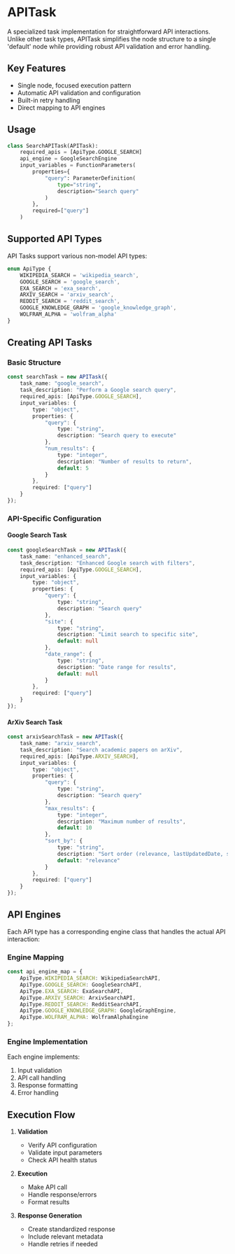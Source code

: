 # APITask

A specialized task implementation for straightforward API interactions. Unlike other task types, APITask simplifies the node structure to a single 'default' node while providing robust API validation and error handling.

## Key Features
- Single node, focused execution pattern
- Automatic API validation and configuration
- Built-in retry handling
- Direct mapping to API engines

## Usage
```python
class SearchAPITask(APITask):
    required_apis = [ApiType.GOOGLE_SEARCH]
    api_engine = GoogleSearchEngine
    input_variables = FunctionParameters(
        properties={
            "query": ParameterDefinition(
                type="string",
                description="Search query"
            )
        },
        required=["query"]
    )
```

## Supported API Types

API Tasks support various non-model API types:
```typescript
enum ApiType {
    WIKIPEDIA_SEARCH = 'wikipedia_search',
    GOOGLE_SEARCH = 'google_search',
    EXA_SEARCH = 'exa_search',
    ARXIV_SEARCH = 'arxiv_search',
    REDDIT_SEARCH = 'reddit_search',
    GOOGLE_KNOWLEDGE_GRAPH = 'google_knowledge_graph',
    WOLFRAM_ALPHA = 'wolfram_alpha'
}
```

## Creating API Tasks

### Basic Structure

```typescript
const searchTask = new APITask({
    task_name: "google_search",
    task_description: "Perform a Google search query",
    required_apis: [ApiType.GOOGLE_SEARCH],
    input_variables: {
        type: "object",
        properties: {
            "query": {
                type: "string",
                description: "Search query to execute"
            },
            "num_results": {
                type: "integer",
                description: "Number of results to return",
                default: 5
            }
        },
        required: ["query"]
    }
});
```

### API-Specific Configuration

#### Google Search Task
```typescript
const googleSearchTask = new APITask({
    task_name: "enhanced_search",
    task_description: "Enhanced Google search with filters",
    required_apis: [ApiType.GOOGLE_SEARCH],
    input_variables: {
        type: "object",
        properties: {
            "query": {
                type: "string",
                description: "Search query"
            },
            "site": {
                type: "string",
                description: "Limit search to specific site",
                default: null
            },
            "date_range": {
                type: "string",
                description: "Date range for results",
                default: null
            }
        },
        required: ["query"]
    }
});
```

#### ArXiv Search Task
```typescript
const arxivSearchTask = new APITask({
    task_name: "arxiv_search",
    task_description: "Search academic papers on arXiv",
    required_apis: [ApiType.ARXIV_SEARCH],
    input_variables: {
        type: "object",
        properties: {
            "query": {
                type: "string",
                description: "Search query"
            },
            "max_results": {
                type: "integer",
                description: "Maximum number of results",
                default: 10
            },
            "sort_by": {
                type: "string",
                description: "Sort order (relevance, lastUpdatedDate, submittedDate)",
                default: "relevance"
            }
        },
        required: ["query"]
    }
});
```

## API Engines

Each API type has a corresponding engine class that handles the actual API interaction:

### Engine Mapping
```typescript
const api_engine_map = {
    ApiType.WIKIPEDIA_SEARCH: WikipediaSearchAPI,
    ApiType.GOOGLE_SEARCH: GoogleSearchAPI,
    ApiType.EXA_SEARCH: ExaSearchAPI,
    ApiType.ARXIV_SEARCH: ArxivSearchAPI,
    ApiType.REDDIT_SEARCH: RedditSearchAPI,
    ApiType.GOOGLE_KNOWLEDGE_GRAPH: GoogleGraphEngine,
    ApiType.WOLFRAM_ALPHA: WolframAlphaEngine
};
```

### Engine Implementation

Each engine implements:
1. Input validation
2. API call handling
3. Response formatting
4. Error handling

## Execution Flow

1. **Validation**
   - Verify API configuration
   - Validate input parameters
   - Check API health status

2. **Execution**
   - Make API call
   - Handle response/errors
   - Format results

3. **Response Generation**
   - Create standardized response
   - Include relevant metadata
   - Handle retries if needed
